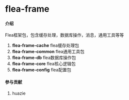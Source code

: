 # flea-frame

#### 介绍
Flea框架包，包含缓存处理，数据库操作，消息，通用工具等等
1. <b>flea-frame-cache</b> flea缓存处理包
2. <b>flea-frame-common</b> flea通用工具包
3. <b>flea-frame-db</b> flea数据库操作包
4. <b>flea-frame-core</b> flea核心逻辑包
5. <b>flea-frame-config</b> flea配置包
#### 参与贡献
1. huazie 
